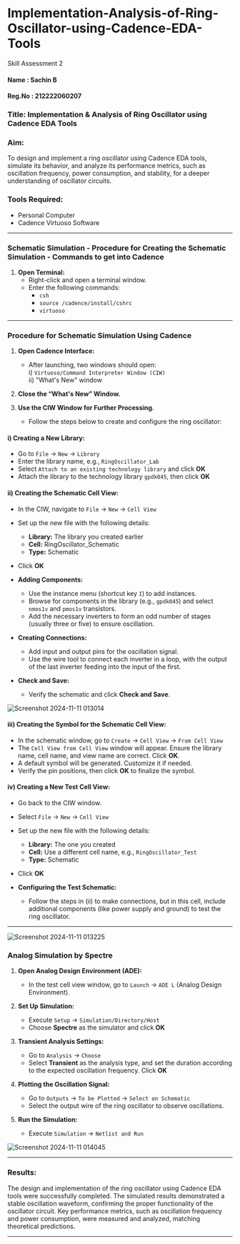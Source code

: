 #  Implementation-Analysis-of-Ring-Oscillator-using-Cadence-EDA-Tools
Skill Assessment 2 
#### Name   : Sachin B
#### Reg.No : 212222060207

### Title: Implementation & Analysis of Ring Oscillator using Cadence EDA Tools  

### Aim:
To design and implement a ring oscillator using Cadence EDA tools, simulate its behavior, and analyze its performance metrics, such as oscillation frequency, power consumption, and stability, for a deeper understanding of oscillator circuits.

### Tools Required:
- Personal Computer
- Cadence Virtuoso Software

---

### Schematic Simulation - Procedure for Creating the Schematic Simulation - Commands to get into Cadence

1. **Open Terminal:**
   - Right-click and open a terminal window.
   - Enter the following commands:
     - `csh`
     - `source /cadence/install/cshrc`
     - `virtuoso`

---

### Procedure for Schematic Simulation Using Cadence

1. **Open Cadence Interface:**
   - After launching, two windows should open:  
     i) `Virtuoso/Command Interpreter Window (CIW)`  
     ii) "What's New" window

2. **Close the “What's New” Window.**

3. **Use the CIW Window for Further Processing.**
   - Follow the steps below to create and configure the ring oscillator:

#### i) **Creating a New Library:**
   - Go to `File` → `New` → `Library`
   - Enter the library name, e.g., `RingOscillator_Lab`
   - Select `Attach to an existing technology library` and click **OK**
   - Attach the library to the technology library `gpdk045`, then click **OK**

#### ii) **Creating the Schematic Cell View:**
   - In the CIW, navigate to `File` → `New` → `Cell View`
   - Set up the new file with the following details:
     - **Library:** The library you created earlier
     - **Cell:** RingOscillator_Schematic
     - **Type:** Schematic
   - Click **OK**

   - **Adding Components:**
     - Use the instance menu (shortcut key `I`) to add instances.
     - Browse for components in the library (e.g., `gpdk045`) and select `nmos1v` and `pmos1v` transistors.
     - Add the necessary inverters to form an odd number of stages (usually three or five) to ensure oscillation.

   - **Creating Connections:**
     - Add input and output pins for the oscillation signal.
     - Use the wire tool to connect each inverter in a loop, with the output of the last inverter feeding into the input of the first.

   - **Check and Save:**
     - Verify the schematic and click **Check and Save**.

![Screenshot 2024-11-11 013014](https://github.com/user-attachments/assets/cbbaafba-9772-4eed-9d0d-ae8cc894b767)


#### iii) **Creating the Symbol for the Schematic Cell View:**
   - In the schematic window, go to `Create` → `Cell View` → `From Cell View`
   - The `Cell View from Cell View` window will appear. Ensure the library name, cell name, and view name are correct. Click **OK**.
   - A default symbol will be generated. Customize it if needed.
   - Verify the pin positions, then click **OK** to finalize the symbol.

#### iv) **Creating a New Test Cell View:**
   - Go back to the CIW window.
   - Select `File` → `New` → `Cell View`
   - Set up the new file with the following details:
     - **Library:** The one you created
     - **Cell:** Use a different cell name, e.g., `RingOscillator_Test`
     - **Type:** Schematic
   - Click **OK**

   - **Configuring the Test Schematic:**
     - Follow the steps in (ii) to make connections, but in this cell, include additional components (like power supply and ground) to test the ring oscillator.

---
![Screenshot 2024-11-11 013225](https://github.com/user-attachments/assets/d87c6868-2568-433f-b4bd-3636639128bd)

### Analog Simulation by Spectre

1. **Open Analog Design Environment (ADE):**
   - In the test cell view window, go to `Launch` → `ADE L` (Analog Design Environment).

2. **Set Up Simulation:**
   - Execute `Setup` → `Simulation/Directory/Host`
   - Choose **Spectre** as the simulator and click **OK**

3. **Transient Analysis Settings:**
   - Go to `Analysis` → `Choose`
   - Select **Transient** as the analysis type, and set the duration according to the expected oscillation frequency. Click **OK**

4. **Plotting the Oscillation Signal:**
   - Go to `Outputs` → `To be Plotted` → `Select on Schematic`
   - Select the output wire of the ring oscillator to observe oscillations.

5. **Run the Simulation:**
   - Execute `Simulation` → `Netlist and Run`


![Screenshot 2024-11-11 014045](https://github.com/user-attachments/assets/05e4c42e-880a-42ca-84a1-371325d377c0)

---

### Results:
The design and implementation of the ring oscillator using Cadence EDA tools were successfully completed. The simulated results demonstrated a stable oscillation waveform, confirming the proper functionality of the oscillator circuit. Key performance metrics, such as oscillation frequency and power consumption, were measured and analyzed, matching theoretical predictions.

--- 
